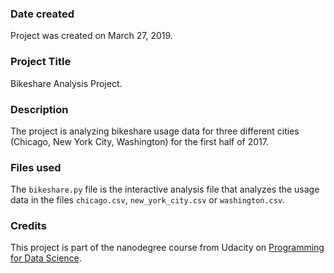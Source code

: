 ### Date created
Project was created on March 27, 2019.

### Project Title
Bikeshare Analysis Project.

### Description
The project is analyzing bikeshare usage data for three different cities  (Chicago, New York City, Washington) for the first half of 2017.

### Files used
The `bikeshare.py` file is the interactive analysis file that analyzes the usage data in the files `chicago.csv`, `new_york_city.csv` or `washington.csv`.

### Credits
This project is part of the nanodegree course from Udacity on [Programming for Data Science](https://eu.udacity.com/course/programming-for-data-science-nanodegree--nd104).
